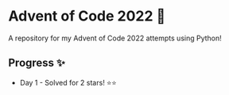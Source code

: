 # Advent of Code 2022 🎄

A repository for my Advent of Code 2022 attempts using Python!

## Progress ✨

* Day 1 - Solved for 2 stars! ⭐⭐